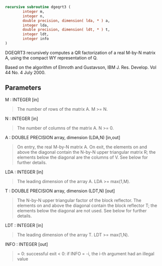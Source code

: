 ```fortran
recursive subroutine dgeqrt3 (
		integer m,
		integer n,
		double precision, dimension( lda, * ) a,
		integer lda,
		double precision, dimension( ldt, * ) t,
		integer ldt,
		integer info
)
```

DGEQRT3 recursively computes a QR factorization of a real M-by-N
matrix A, using the compact WY representation of Q.

Based on the algorithm of Elmroth and Gustavson,
IBM J. Res. Develop. Vol 44 No. 4 July 2000.

## Parameters
M : INTEGER [in]
> The number of rows of the matrix A.  M >= N.

N : INTEGER [in]
> The number of columns of the matrix A.  N >= 0.

A : DOUBLE PRECISION array, dimension (LDA,N) [in,out]
> On entry, the real M-by-N matrix A.  On exit, the elements on and
> above the diagonal contain the N-by-N upper triangular matrix R; the
> elements below the diagonal are the columns of V.  See below for
> further details.

LDA : INTEGER [in]
> The leading dimension of the array A.  LDA >= max(1,M).

T : DOUBLE PRECISION array, dimension (LDT,N) [out]
> The N-by-N upper triangular factor of the block reflector.
> The elements on and above the diagonal contain the block
> reflector T; the elements below the diagonal are not used.
> See below for further details.

LDT : INTEGER [in]
> The leading dimension of the array T.  LDT >= max(1,N).

INFO : INTEGER [out]
> = 0: successful exit
> < 0: if INFO = -i, the i-th argument had an illegal value
